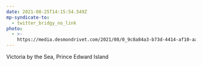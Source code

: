```yaml
---
date: 2021-08-25T14:15:54.549Z
mp-syndicate-to:
  - twitter_bridgy_no_link
photo:
  - >-
    https://media.desmondrivet.com/2021/08/0_9c8a84a3-b73d-4414-af10-aaf46ec1e9ca.jpg
---
```


Victoria by the Sea, Prince Edward Island

